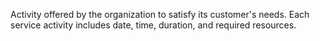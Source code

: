Activity offered by the organization to satisfy its customer's needs. Each service activity includes date, time, duration, and required resources.